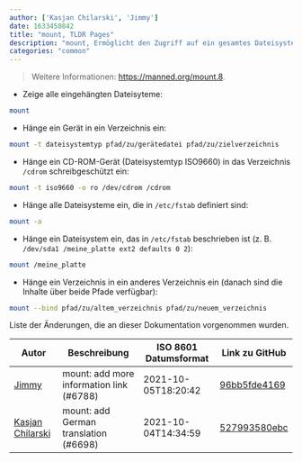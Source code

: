 ```yaml
---
author: ['Kasjan Chilarski', 'Jimmy']
date: 1633450842
title: "mount, TLDR Pages"
description: "mount, Ermöglicht den Zugriff auf ein gesamtes Dateisystem in einem Verzeichnis."
categories: "common"
---
```

> Weitere Informationen: <https://manned.org/mount.8>.

- Zeige alle eingehängten Dateisyteme:

```bash
mount
```

- Hänge ein Gerät in ein Verzeichnis ein:

```bash
mount -t dateisystemtyp pfad/zu/gerätedatei pfad/zu/zielverzeichnis
```

- Hänge ein CD-ROM-Gerät (Dateisystemtyp ISO9660) in das Verzeichnis `/cdrom` schreibgeschützt ein:

```bash
mount -t iso9660 -o ro /dev/cdrom /cdrom
```

- Hänge alle Dateisysteme ein, die in `/etc/fstab` definiert sind:

```bash
mount -a
```

- Hänge ein Dateisystem ein, das in `/etc/fstab` beschrieben ist (z. B. `/dev/sda1 /meine_platte ext2 defaults 0 2`):

```bash
mount /meine_platte
```

- Hänge ein Verzeichnis in ein anderes Verzeichnis ein (danach sind die Inhalte über beide Pfade verfügbar):

```bash
mount --bind pfad/zu/altem_verzeichnis pfad/zu/neuem_verzeichnis
```
Liste der Änderungen, die an dieser Dokumentation vorgenommen wurden.


Autor | Beschreibung | ISO 8601 Datumsformat | Link zu GitHub
------|-----|-----|-----
[Jimmy](mailto:30603522+jim4067@users.noreply.github.com) | mount: add more information link (#6788) | 2021-10-05T18:20:42 | [96bb5fde4169](https://github.com/tldr-pages/tldr/commit/96bb5fde416932e736be172e2de8be432596aaee)
[Kasjan Chilarski](mailto:keistzen@gmail.com) | mount: add German translation (#6698) | 2021-10-04T14:34:59 | [527993580ebc](https://github.com/tldr-pages/tldr/commit/527993580ebc87635a26971118d4717f3a36ec03)

